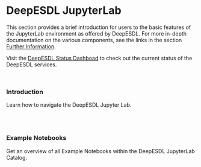 # DeepESDL JupyterLab

This section provides a brief introduction for users to the basic features of
the JupyterLab environment as offered by DeepESDL.
For more in-depth documentation on the various components, see the links in the
section [Further Information](../further-information.md).

Visit the [DeepESDL Status Dashboad](https://status.eox.at/public-dashboards/3e50e8113b48432ca25e02a964f84d72) to check 
out the current status of the DeepESDL services.

<br>

<div style="display: flex; flex-wrap: wrap; gap: 2rem; justify-content: left;">

  <a href="/guide/jupyterlab/jupyterlab" style="text-decoration: none; color: inherit;">
    <div class="card">
      <h3>
        Introduction
      </h3>
      <p>
        Learn how to navigate the DeepESDL Jupyter Lab.
      </p>
    </div>
  </a>

  <a href="/guide/jupyterlab/notebooks" style="text-decoration: none; color: inherit;">
    <div class="card"> 
      <h3>
        Example Notebooks
      </h3>
      <p>
        Get an overview of all Example Notebooks within the DeepESDL JupyterLab
        Catalog.
      </p>
    </div>
  </a>

</div>
